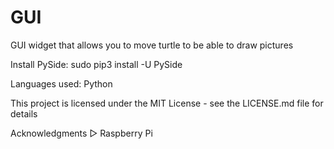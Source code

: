# GUI
GUI widget that allows you to move turtle to be able to draw pictures 

Install PySide:
sudo pip3 install -U PySide

Languages used: Python

This project is licensed under the MIT License - see the LICENSE.md file for details

Acknowledgments
▷ Raspberry Pi

